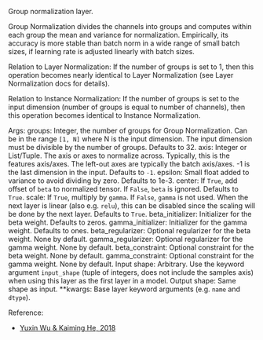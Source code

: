 Group normalization layer.

Group Normalization divides the channels into groups and computes
within each group the mean and variance for normalization.
Empirically, its accuracy is more stable than batch norm in a wide
range of small batch sizes, if learning rate is adjusted linearly
with batch sizes.

Relation to Layer Normalization:
If the number of groups is set to 1, then this operation becomes nearly
identical to Layer Normalization (see Layer Normalization docs for details).

Relation to Instance Normalization:
If the number of groups is set to the input dimension (number of groups is
equal to number of channels), then this operation becomes identical to
Instance Normalization.

Args:
    groups: Integer, the number of groups for Group Normalization. Can be in
        the range `[1, N]` where N is the input dimension. The input
        dimension must be divisible by the number of groups.
        Defaults to 32.
    axis: Integer or List/Tuple. The axis or axes to normalize across.
        Typically, this is the features axis/axes. The left-out axes are
        typically the batch axis/axes. -1 is the last dimension in the
        input. Defaults to `-1`.
    epsilon: Small float added to variance to avoid dividing by zero.
        Defaults to 1e-3.
    center: If `True`, add offset of `beta` to normalized tensor.
        If `False`, `beta` is ignored. Defaults to `True`.
    scale: If `True`, multiply by `gamma`. If `False`, `gamma` is not used.
        When the next layer is linear (also e.g. `relu`), this can be
        disabled since the scaling will be done by the next layer.
        Defaults to `True`.
    beta_initializer: Initializer for the beta weight. Defaults to zeros.
    gamma_initializer: Initializer for the gamma weight. Defaults to ones.
    beta_regularizer: Optional regularizer for the beta weight. None by
        default.
    gamma_regularizer: Optional regularizer for the gamma weight. None by
        default.
    beta_constraint: Optional constraint for the beta weight.
        None by default.
    gamma_constraint: Optional constraint for the gamma weight. None by
        default.  Input shape: Arbitrary. Use the keyword argument
        `input_shape` (tuple of integers, does not include the samples
        axis) when using this layer as the first layer in a model.
        Output shape: Same shape as input.
    **kwargs: Base layer keyword arguments (e.g. `name` and `dtype`).

Reference:

- [Yuxin Wu & Kaiming He, 2018](https://arxiv.org/abs/1803.08494)
